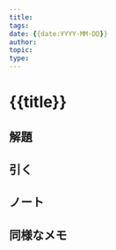 ```yaml
---
title: 
tags: 
date: {{date:YYYY-MM-DD}}
author:
topic:
type:
---
```


# {{title}}

## 解題

## 引く

## ノート

## 同様なメモ
